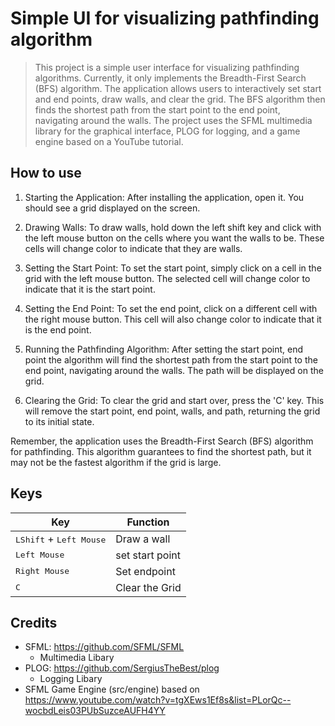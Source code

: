 # Simple UI for visualizing pathfinding algorithm

> This project is a simple user interface for visualizing pathfinding algorithms. Currently, it only implements the Breadth-First Search (BFS) algorithm. The application allows users to interactively set start and end points, draw walls, and clear the grid. The BFS algorithm then finds the shortest path from the start point to the end point, navigating around the walls. The project uses the SFML multimedia library for the graphical interface, PLOG for logging, and a game engine based on a YouTube tutorial.

## How to use

1. Starting the Application: After installing the application, open it. You should see a grid displayed on the screen.

2. Drawing Walls: To draw walls, hold down the left shift key and click with the left mouse button on the cells where you want the walls to be. These cells will change color to indicate that they are walls.

3. Setting the Start Point: To set the start point, simply click on a cell in the grid with the left mouse button. The selected cell will change color to indicate that it is the start point.

4. Setting the End Point: To set the end point, click on a different cell with the right mouse button. This cell will also change color to indicate that it is the end point.

5. Running the Pathfinding Algorithm: After setting the start point, end point the algorithm will find the shortest path from the start point to the end point, navigating around the walls. The path will be displayed on the grid.

6. Clearing the Grid: To clear the grid and start over, press the 'C' key. This will remove the start point, end point, walls, and path, returning the grid to its initial state.

Remember, the application uses the Breadth-First Search (BFS) algorithm for pathfinding. This algorithm guarantees to find the shortest path, but it may not be the fastest algorithm if the grid is large.

## Keys

| Key                                       | Function        |
| ----------------------------------------- | --------------- |
| <kbd>LShift</kbd> + <kbd>Left Mouse</kbd> | Draw a wall     |
| <kbd>Left Mouse</kbd>                     | set start point |
| <kbd>Right Mouse</kbd>                    | Set endpoint    |
| <kbd>C</kbd>                              | Clear the Grid  |


## Credits
* SFML: https://github.com/SFML/SFML
    * Multimedia Libary
* PLOG: https://github.com/SergiusTheBest/plog
    * Logging Libary
* SFML Game Engine (src/engine) based on https://www.youtube.com/watch?v=tgXEws1Ef8s&list=PLorQc--wocbdLeis03PUbSuzceAUFH4YY